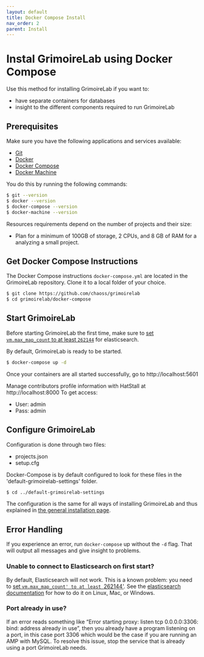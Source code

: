 ```yaml
---
layout: default
title: Docker Compose Install
nav_order: 2
parent: Install
---
```



# Instal GrimoireLab using Docker Compose

Use this method for installing GrimoireLab if you want to:

* have separate containers for databases
* insight to the different components required to run GrimoireLab


## Prerequisites

Make sure you have the following applications and services available:

- [Git](https://git-scm.com/book/en/v2/Getting-Started-Installing-Git)
- [Docker](https://docs.docker.com/v17.09/engine/installation/)
- [Docker Compose](https://docs.docker.com/compose/install/)
- [Docker Machine](https://docs.docker.com/machine/install-machine/)

You do this by running the following commands:

```bash
$ git --version
$ docker --version
$ docker-compose --version
$ docker-machine --version
```

Resources requirements depend on the number of projects and their size:
- Plan for a minimum of 100GB of storage, 2 CPUs, and 8 GB of RAM for a analyzing a small project.


## Get Docker Compose Instructions

The Docker Compose instructions `docker-compose.yml` are located in the GrimoireLab repository. Clone it to a local folder of your choice.

```bash
$ git clone https://github.com/chaoss/grimoirelab
$ cd grimoirelab/docker-compose
```


## Start GrimoireLab

Before starting GrimoireLab the first time, make sure to [set `vm.max_map_count` to at least `262144`](https://www.elastic.co/guide/en/elasticsearch/reference/current/docker.html#_set_vm_max_map_count_to_at_least_262144) for elasticsearch.

By default, GrimoireLab is ready to be started. 

```bash
$ docker-compose up -d
```
Once your containers are all started successfully, go to http://localhost:5601 

Manage contributors profile information with HatStall at http://localhost:8000 
To get access:
* User: admin
* Pass: admin

## Configure GrimoireLab

Configuration is done through two files:

* projects.json
* setup.cfg

Docker-Compose is by default configured to look for these files in the 'default-grimoirelab-settings' folder. 

```bash
$ cd ../default-grimoirelab-settings
```

The configuration is the same for all ways of installing GrimoireLab and thus explained in [the general installation page](./..).

## Error Handling

If you experience an error, run `docker-compose` up without the `-d` flag. That will output all messages and give insight to problems. 


### Unable to connect to Elasticsearch on first start?

By default, Elasticsearch will not work. This is a known problem: you need to [set `vm.max_map_count' to at least `262144'](https://www.elastic.co/guide/en/elasticsearch/reference/current/docker.html#_set_vm_max_map_count_to_at_least_262144). See the [elasticsearch documentation](https://www.elastic.co/guide/en/elasticsearch/reference/current/docker.html#_set_vm_max_map_count_to_at_least_262144) for how to do it on Linux, Mac, or Windows.


### Port already in use?

If an error reads something like “Error starting proxy: listen tcp 0.0.0.0:3306: bind: address already in use”, then you already have a program listening on a port, in this case port 3306 which would be the case if you are running an AMP with MySQL. 
To resolve this issue, stop the service that is already using a port GrimoireLab needs.

